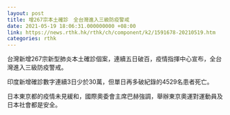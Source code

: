 ```yaml
---
layout: post
title: 增267宗本土確診　全台灣進入三級防疫警戒
date: 2021-05-19 18:06:31.000000000 +08:00
link: https://news.rthk.hk/rthk/ch/component/k2/1591678-20210519.htm
categories: rthk
---
```


台灣新增267宗新型肺炎本土確診個案，連續五日破百，疫情指揮中心宣布，全台灣進入三級防疫警戒。

印度新增確診數字連續3日少於30萬，但單日再多破紀錄的4529名患者死亡。

日本東京都的疫情未見緩和，國際奧委會主席巴赫強調，舉辦東京奧運對運動員及日本社會都是安全。
